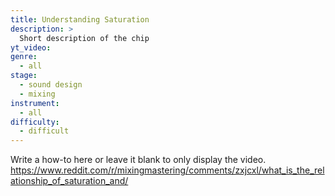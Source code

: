```yaml
---
title: Understanding Saturation
description: >
  Short description of the chip
yt_video:
genre:
  - all
stage:
  - sound design
  - mixing
instrument:
  - all
difficulty:
  - difficult
---
```

Write a how-to here or leave it blank to only display the video.
https://www.reddit.com/r/mixingmastering/comments/zxjcxl/what_is_the_relationship_of_saturation_and/
